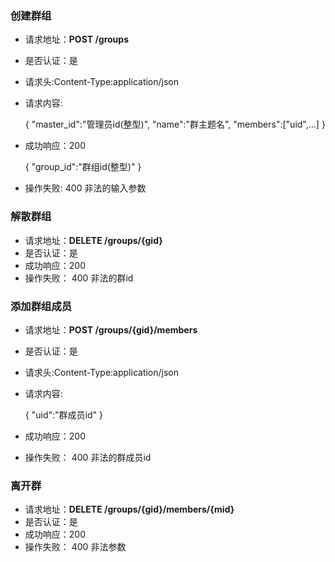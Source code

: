 

### 创建群组
- 请求地址：**POST /groups**
- 是否认证：是
- 请求头:Content-Type:application/json
- 请求内容:


     {
        "master_id":"管理员id(整型)",
        "name":"群主题名",
        "members":["uid",...]
     }


- 成功响应：200

    {
        "group_id":"群组id(整型)"
    }


- 操作失败:
  400 非法的输入参数

### 解散群组
- 请求地址：**DELETE /groups/{gid}**
- 是否认证：是
- 成功响应：200
- 操作失败：
  400 非法的群id

### 添加群组成员
- 请求地址：**POST /groups/{gid}/members**
- 是否认证：是
- 请求头:Content-Type:application/json
- 请求内容:

    {
        "uid":"群成员id"
    }

- 成功响应：200
- 操作失败：
  400 非法的群成员id

### 离开群
- 请求地址：**DELETE /groups/{gid}/members/{mid}**
- 是否认证：是
- 成功响应：200
- 操作失败：
  400 非法参数
